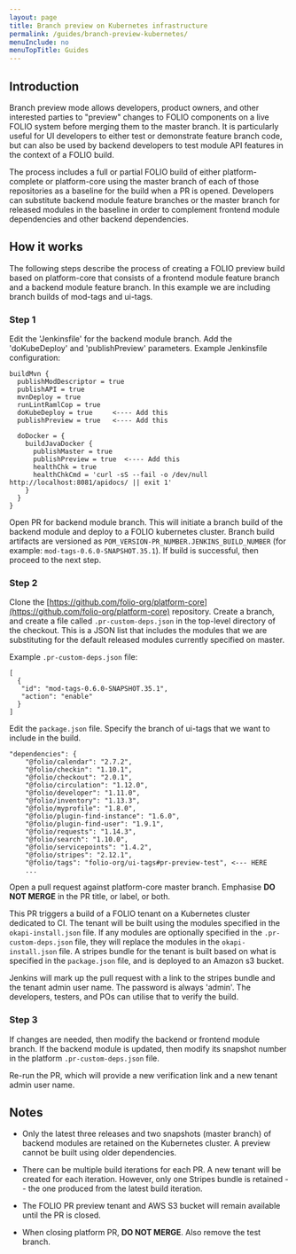 ```yaml
---
layout: page
title: Branch preview on Kubernetes infrastructure
permalink: /guides/branch-preview-kubernetes/
menuInclude: no
menuTopTitle: Guides
---
```


## Introduction

Branch preview mode allows developers, product owners, and other interested parties to "preview"
changes to FOLIO components on a live FOLIO system before merging them to the master branch. It is particularly useful for UI developers to either test or demonstrate feature branch code, but can also be used by backend developers to test module API features in the context of a FOLIO build.

The process includes a full or partial FOLIO build of either platform-complete or platform-core using the master branch of each of those repositories as a baseline for the build when a PR is opened.  Developers can substitute backend module feature branches or the master branch for released modules in the baseline in order to complement frontend module dependencies and other backend dependencies.


## How it works

The following steps describe the process of creating a FOLIO preview build based on
platform-core that consists of a frontend module feature branch and a backend module feature
branch.  In this example we are including branch builds of mod-tags and ui-tags.

### Step 1

Edit the 'Jenkinsfile' for the backend module branch.  Add the 'doKubeDeploy' and
'publishPreview' parameters.  Example Jenkinsfile configuration:

```
buildMvn {
  publishModDescriptor = true
  publishAPI = true
  mvnDeploy = true
  runLintRamlCop = true
  doKubeDeploy = true     <---- Add this
  publishPreview = true   <---- Add this

  doDocker = {
    buildJavaDocker {
      publishMaster = true
      publishPreview = true  <---- Add this
      healthChk = true
      healthChkCmd = 'curl -sS --fail -o /dev/null  http://localhost:8081/apidocs/ || exit 1'
    }
  }
}
```

Open PR for backend module branch.   This will initiate a branch build of the backend
module and deploy to a FOLIO kubernetes cluster.  Branch build artifacts are versioned as
`POM_VERSION-PR_NUMBER.JENKINS_BUILD_NUMBER` (for example: `mod-tags-0.6.0-SNAPSHOT.35.1`).
If build is successful, then proceed to the next step.

### Step 2

Clone the [https://github.com/folio-org/platform-core](https://github.com/folio-org/platform-core) repository.
Create a branch, and create a file
called `.pr-custom-deps.json` in the top-level directory of the checkout.  This is a JSON
list that includes the modules that we are substituting for the default released modules currently
specified on master.

Example `.pr-custom-deps.json` file:

```
[
  {
   "id": "mod-tags-0.6.0-SNAPSHOT.35.1",
   "action": "enable"
  }
]
```

Edit the `package.json` file.  Specify the branch of ui-tags that we want to include in the build.

```
"dependencies": {
    "@folio/calendar": "2.7.2",
    "@folio/checkin": "1.10.1",
    "@folio/checkout": "2.0.1",
    "@folio/circulation": "1.12.0",
    "@folio/developer": "1.11.0",
    "@folio/inventory": "1.13.3",
    "@folio/myprofile": "1.8.0",
    "@folio/plugin-find-instance": "1.6.0",
    "@folio/plugin-find-user": "1.9.1",
    "@folio/requests": "1.14.3",
    "@folio/search": "1.10.0",
    "@folio/servicepoints": "1.4.2",
    "@folio/stripes": "2.12.1",
    "@folio/tags": "folio-org/ui-tags#pr-preview-test", <--- HERE
    ...
```

Open a pull request against platform-core master branch.
Emphasise **DO NOT MERGE** in the PR title, or label, or both.

This PR triggers a build of a FOLIO tenant on a Kubernetes cluster dedicated to CI. The tenant will be built using the modules specified in the `okapi-install.json` file.  If any modules are optionally specified in the `.pr-custom-deps.json` file, they will replace the modules in the `okapi-install.json` file.  A stripes bundle for the tenant is built based on what is specified in the `package.json` file, and is deployed to an Amazon s3 bucket.

Jenkins will mark up the pull request with a link to the stripes bundle and the tenant admin user name.  The password is always 'admin'.
The developers, testers, and POs can utilise that to verify the build.

### Step 3

If changes are needed, then modify the backend or frontend module branch.
If the backend module is updated, then modify its snapshot number in the platform `.pr-custom-deps.json` file.

Re-run the PR, which will provide a new verification link and a new tenant admin user name.

## Notes

* Only the latest three releases and two snapshots (master branch) of backend modules are
retained on the Kubernetes cluster.  A preview cannot be built using older dependencies.

* There can be multiple build iterations for each PR.  A new tenant will be created for each iteration.  However, only one Stripes bundle is retained -- the one produced from the latest build iteration.

* The FOLIO PR preview tenant and AWS S3 bucket will remain available until the PR is closed.

* When closing platform PR, **DO NOT MERGE**. Also remove the test branch.

